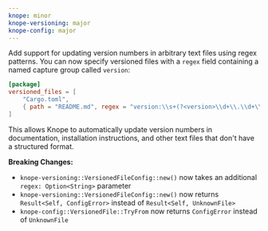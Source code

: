 ```yaml
---
knope: minor
knope-versioning: major
knope-config: major
---
```


Add support for updating version numbers in arbitrary text files using regex patterns. You can now specify versioned files with a `regex` field containing a named capture group called `version`:

```toml
[package]
versioned_files = [
    "Cargo.toml",
    { path = "README.md", regex = "version:\\s+(?<version>\\d+\\.\\d+\\.\\d+)" }
]
```

This allows Knope to automatically update version numbers in documentation, installation instructions, and other text files that don't have a structured format.

**Breaking Changes:**
- `knope-versioning::VersionedFileConfig::new()` now takes an additional `regex: Option<String>` parameter
- `knope-versioning::VersionedFileConfig::new()` now returns `Result<Self, ConfigError>` instead of `Result<Self, UnknownFile>`
- `knope-config::VersionedFile::TryFrom` now returns `ConfigError` instead of `UnknownFile`
